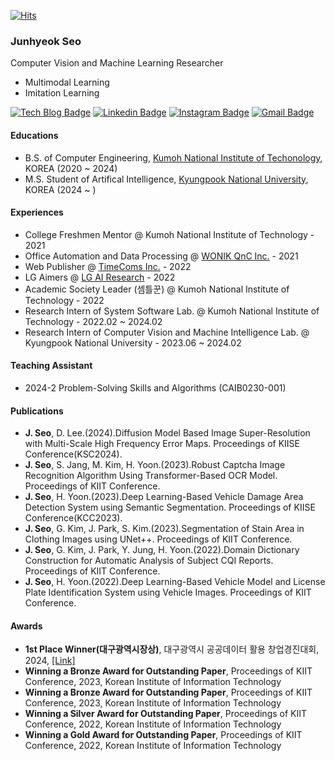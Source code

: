 [![Hits](https://hits.seeyoufarm.com/api/count/incr/badge.svg?url=https%3A%2F%2Fgithub.com%2Fssam2s&count_bg=%2379C83D&title_bg=%23555555&icon=&icon_color=%23E7E7E7&title=hits&edge_flat=false)](https://hits.seeyoufarm.com)
### Junhyeok Seo

Computer Vision and Machine Learning Researcher

- Multimodal Learning
- Imitation Learning

[![Tech Blog Badge](http://img.shields.io/badge/-GitHub-black?style=flat-square&logo=github&link=https://github.com/ssam2s/)](https://github.com/ssam2s/)
[![Linkedin Badge](https://img.shields.io/badge/-LinkedIn-blue?style=flat-square&logo=Linkedin&logoColor=white&link=https://www.linkedin.com/in/ssam2s/)](https://www.linkedin.com/in/ssam2s/)
[![Instagram Badge](https://img.shields.io/badge/Instagram-E4405F?style=flat-square&logo=Instagram&logoColor=white&link=https://www.instagram.com/xeo_xxn/)](https://www.instagram.com/xeo_xxn)
[![Gmail Badge](https://img.shields.io/badge/Gmail-d14836?style=flat-square&logo=Gmail&logoColor=white&link=mailto:ssam2s@knu.ac.kr)](mailto:ssam2s@knu.ac.kr)

#### Educations
- B.S. of Computer Engineering, [Kumoh National Institute of Techonology](https://www.kumoh.ac.kr/), KOREA (2020 ~ 2024)
- M.S. Student of Artifical Intelligence, [Kyungpook National University](http://knu.ac.kr/), KOREA (2024 ~ )

#### Experiences
- College Freshmen Mentor @ Kumoh National Institute of Technology - 2021
- Office Automation and Data Processing @ [WONIK QnC Inc.](https://www.wonikqnc.com) - 2021
- Web Publisher @ [TimeComs Inc.](http://www.timecoms.com/) - 2022
- LG Aimers @ [LG AI Research](https://lgaimers.ai) - 2022
- Academic Society Leader (셈틀꾼) @ Kumoh National Institute of Technology - 2022
- Research Intern of System Software Lab. @ Kumoh National Institute of Technology - 2022.02 ~ 2024.02
- Research Intern of Computer Vision and Machine Intelligence Lab. @ Kyungpook National University - 2023.06 ~ 2024.02

#### Teaching Assistant
- 2024-2 Problem-Solving Skills and Algorithms (CAIB0230-001)

#### Publications
- **J. Seo**, D. Lee.(2024).Diffusion Model Based Image Super-Resolution with Multi-Scale High Frequency Error Maps. Proceedings of KIISE Conference(KSC2024).
- **J. Seo**, S. Jang, M. Kim, H. Yoon.(2023).Robust Captcha Image Recognition Algorithm Using Transformer-Based OCR Model. Proceedings of KIIT Conference.
- **J. Seo**, H. Yoon.(2023).Deep Learning-Based Vehicle Damage Area Detection System using Semantic Segmentation. Proceedings of KIISE Conference(KCC2023).
- **J. Seo**, G. Kim, J. Park, S. Kim.(2023).Segmentation of Stain Area in Clothing Images using UNet++. Proceedings of KIIT Conference.
- **J. Seo**, G. Kim, J. Park, Y. Jung, H. Yoon.(2022).Domain Dictionary Construction for Automatic Analysis of Subject CQI Reports. Proceedings of KIIT Conference.
- **J. Seo**, H. Yoon.(2022).Deep Learning-Based Vehicle Model and License Plate Identification System using Vehicle Images. Proceedings of KIIT Conference.

#### Awards
- **1st Place Winner(대구광역시장상)**, 대구광역시 공공데이터 활용 창업경진대회, 2024, [[Link]](https://n.news.naver.com/article/030/0003228170?sid=102)
- **Winning a Bronze Award for Outstanding Paper**, Proceedings of KIIT Conference, 2023, Korean Institute of Information Technology
- **Winning a Bronze Award for Outstanding Paper**, Proceedings of KIIT Conference, 2023, Korean Institute of Information Technology
- **Winning a Silver Award for Outstanding Paper**, Proceedings of KIIT Conference, 2022, Korean Institute of Information Technology
- **Winning a Gold Award for Outstanding Paper**, Proceedings of KIIT Conference, 2022, Korean Institute of Information Technology
